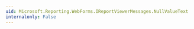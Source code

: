```yaml
---
uid: Microsoft.Reporting.WebForms.IReportViewerMessages.NullValueText
internalonly: False
---
```

